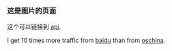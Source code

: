 ### 这是图片的页面

这个可以链接到 [api](smt_api_md.html).


I get 10 times more traffic from [baidu][1] than from [oschina][2].  

[1]: https://www.baidu.com/  "baidu"
[2]: https://www.oschina.net/  "oschina"
